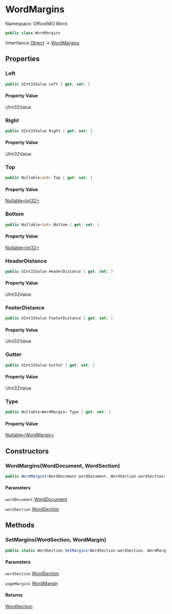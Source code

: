 # WordMargins

Namespace: OfficeIMO.Word



```csharp
public class WordMargins
```

Inheritance [Object](https://docs.microsoft.com/en-us/dotnet/api/system.object) → [WordMargins](./officeimo.word.wordmargins.md)

## Properties

### **Left**



```csharp
public UInt32Value Left { get; set; }
```

#### Property Value

UInt32Value<br>

### **Right**



```csharp
public UInt32Value Right { get; set; }
```

#### Property Value

UInt32Value<br>

### **Top**



```csharp
public Nullable<int> Top { get; set; }
```

#### Property Value

[Nullable&lt;Int32&gt;](https://docs.microsoft.com/en-us/dotnet/api/system.nullable-1)<br>

### **Bottom**



```csharp
public Nullable<int> Bottom { get; set; }
```

#### Property Value

[Nullable&lt;Int32&gt;](https://docs.microsoft.com/en-us/dotnet/api/system.nullable-1)<br>

### **HeaderDistance**



```csharp
public UInt32Value HeaderDistance { get; set; }
```

#### Property Value

UInt32Value<br>

### **FooterDistance**



```csharp
public UInt32Value FooterDistance { get; set; }
```

#### Property Value

UInt32Value<br>

### **Gutter**



```csharp
public UInt32Value Gutter { get; set; }
```

#### Property Value

UInt32Value<br>

### **Type**



```csharp
public Nullable<WordMargin> Type { get; set; }
```

#### Property Value

[Nullable&lt;WordMargin&gt;](https://docs.microsoft.com/en-us/dotnet/api/system.nullable-1)<br>

## Constructors

### **WordMargins(WordDocument, WordSection)**



```csharp
public WordMargins(WordDocument wordDocument, WordSection wordSection)
```

#### Parameters

`wordDocument` [WordDocument](./officeimo.word.worddocument.md)<br>

`wordSection` [WordSection](./officeimo.word.wordsection.md)<br>

## Methods

### **SetMargins(WordSection, WordMargin)**



```csharp
public static WordSection SetMargins(WordSection wordSection, WordMargin pageMargins)
```

#### Parameters

`wordSection` [WordSection](./officeimo.word.wordsection.md)<br>

`pageMargins` [WordMargin](./officeimo.word.wordmargin.md)<br>

#### Returns

[WordSection](./officeimo.word.wordsection.md)<br>
